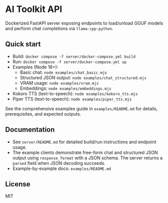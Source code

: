 AI Toolkit API
==============

Dockerized FastAPI server exposing endpoints to load/unload GGUF models and perform chat completions via `llama-cpp-python`.

Quick start
-----------

- Build: `docker compose -f server/docker-compose.yml build`
- Run: `docker compose -f server/docker-compose.yml up`
- Examples (Node 18+):
  - Basic chat: `node examples/chat_basic.mjs`
  - Structured JSON output: `node examples/chat_structured.mjs`
  - VRAM usage: `node examples/vram.mjs`
  - Embeddings: `node examples/embeddings.mjs`
- Kokoro TTS (text-to-speech): `node examples/kokoro_tts.mjs`
- Piper TTS (text-to-speech): `node examples/piper_tts.mjs`

See the comprehensive examples guide in `examples/README.md` for details, prerequisites, and expected outputs.

Documentation
-------------

- See `server/README.md` for detailed build/run instructions and endpoint usage.
- The example clients demonstrate free-form chat and structured JSON output using `response_format` with a JSON schema. The server returns a `parsed` field when JSON decoding succeeds.
 - Example-by-example docs: `examples/README.md`

License
-------

MIT
